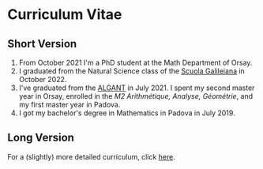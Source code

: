  # Curriculum Vitae
 ## Short Version


1. From October 2021 I'm a PhD student at the Math Department of Orsay.
2. I graduated from the Natural Science class of the [Scuola Galileiana](http://unipd-scuolagalileiana.it/en/) in October 2022.
3. I've graduated from the [ALGANT](https://algant.eu/) in July 2021. I spent my second master year in Orsay, enrolled in the *M2 Arithmétique, Analyse, Géométrie*, and my first master year in Padova.
4. I got my bachelor's degree in Mathematics in Padova in July 2019.

## Long Version

For a (slightly) more detailed curriculum, click [here](https://raw.githubusercontent.com/carlobuccisano/Curriculum-Vitae/main/short_cv.pdf).